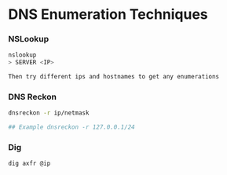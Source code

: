 # DNS Enumeration Techniques

### NSLookup

```bash
nslookup
> SERVER <IP>

Then try different ips and hostnames to get any enumerations
```

### DNS Reckon

```bash
dnsreckon -r ip/netmask

## Example dnsreckon -r 127.0.0.1/24
```

### Dig

```bash
dig axfr @ip
```





